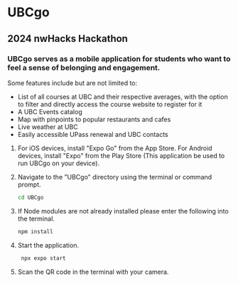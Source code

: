 # UBCgo
## 2024 nwHacks Hackathon
### UBCgo serves as a mobile application for students who want to feel a sense of belonging and engagement. 
Some features include but are not limited to: 
- List of all courses at UBC and their respective averages, with the option to filter and directly access the course website to register for it
- A UBC Events catalog
- Map with pinpoints to popular restaurants and cafes
- Live weather at UBC
- Easily accessible UPass renewal and UBC contacts

1. For iOS devices, install "Expo Go" from the App Store. For Android devices, install "Expo" from the Play Store (This application be used to run UBCgo on your device).

2. Navigate to the "UBCgo" directory using the terminal or command prompt.
   
    ```bash
    cd UBCgo
    ```

3. If Node modules are not already installed please enter the following into the terminal.

    ```bash
    npm install
    ```

4. Start the application.

   ```bash
    npx expo start
    ```

5. Scan the QR code in the terminal with your camera.
